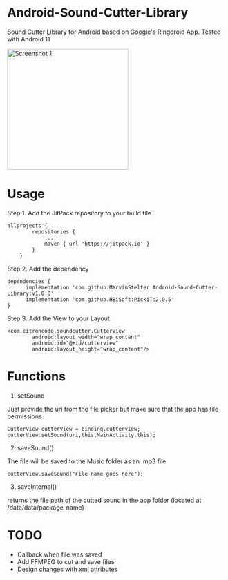 # Android-Sound-Cutter-Library
Sound Cutter Library for Android based on Google's Ringdroid App. Tested with Android 11

<img src="https://api.citroncode.com/shared/audiocutter.jpg" width="280" alt="Screenshot 1">
 
# Usage

Step 1. Add the JitPack repository to your build file

```
allprojects {
		repositories {
			...
			maven { url 'https://jitpack.io' }
		}
	}
```
Step 2. Add the dependency
```
dependencies {
	  implementation 'com.github.MarvinStelter:Android-Sound-Cutter-Library:v1.0.0'
	  implementation 'com.github.HBiSoft:PickiT:2.0.5'
}
```
Step 3. Add the View to your Layout
```
<com.citroncode.soundcutter.CutterView
        android:layout_width="wrap_content"
        android:id="@+id/cutterview"
        android:layout_height="wrap_content"/>
```
# Functions

1. setSound

Just provide the uri from the file picker but make sure that the app has file permissions.

```
CutterView cutterView = binding.cutterview;
cutterView.setSound(uri,this,MainActivity.this);
```

2. saveSound()

The file will be saved to the Music folder as an .mp3 file

```
cutterView.saveSound("File name goes here");
```

3. saveInternal()

returns the file path of the cutted sound in the app folder (located at /data/data/package-name)

# TODO
- Callback when file was saved
- Add FFMPEG to cut and save files
- Design changes with xml attributes
